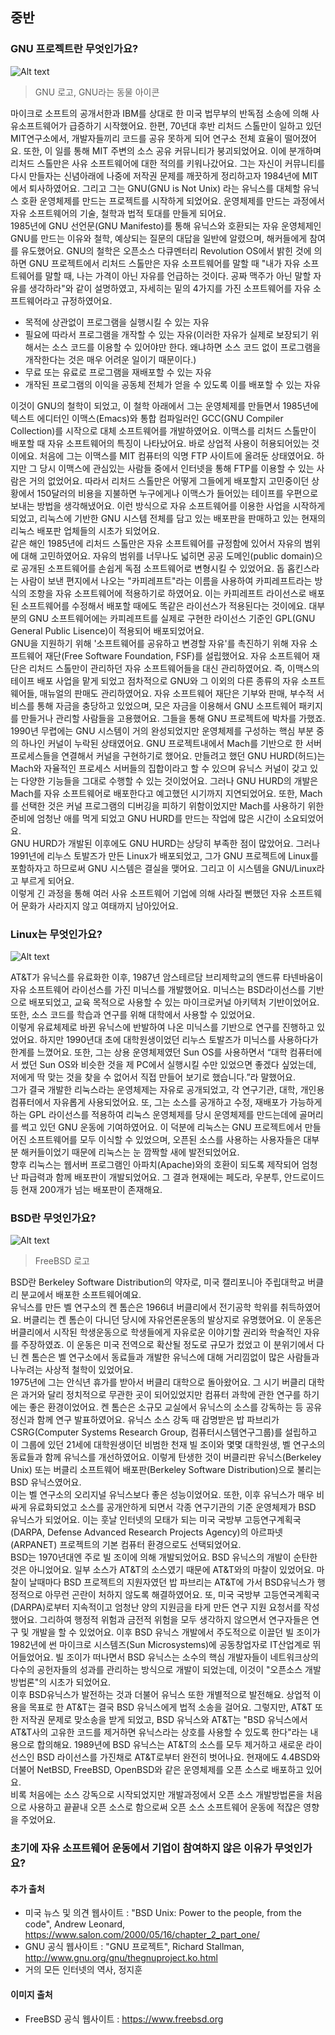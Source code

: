 ## 중반
### GNU 프로젝트란 무엇인가요?

![Alt text](https://upload.wikimedia.org/wikipedia/en/thumb/2/22/Heckert_GNU_white.svg/535px-Heckert_GNU_white.svg.png "GNU Logo")

> GNU 로고, GNU라는 동물 아이콘

 마이크로 소프트의 공개서한과 IBM를 상대로 한 미국 법무부의 반독점 소송에 의해 사유소프트웨어가 급증하기 시작했어요. 한편, 70년대 후반 리처드 스톨만이 일하고 있던 MIT연구소에서, 개발자들끼리 코드를 공유 못하게 되어 연구소 전체 효율이 떨어졌어요. 또한, 이 일를 통해 MIT 주변의 소스 공유 커뮤니티가 붕괴되었어요. 이에 분개하며 리처드 스톨만은 사유 소프트웨어에 대한 적의를 키워나갔어요. 그는 자신이 커뮤니티를 다시 만들자는 신념아래에 나중에 저작권 문제를 깨끗하게 정리하고자 1984년에 MIT에서 퇴사하였어요. 그리고 그는 GNU(GNU is Not Unix) 라는 유닉스를 대체할 유닉스 호환 운영체제를 만드는 프로젝트를 시작하게 되었어요. 운영체제를 만드는 과정에서 자유 소프트웨어의 기술, 철학과 법적 토대를 만들게 되어요.  
 1985년에 GNU 선언문(GNU Manifesto)를 통해 유닉스와 호환되는 자유 운영체제인 GNU를 만드는 이유와 철학, 예상되는 질문의 대답을 일반에 알렸으며, 해커들에게 참여를 유도했어요. GNU의 철학은 오픈소스 다큐멘터리 Revolution OS에서 밝힌 것에 의하면 GNU 프로젝트에서 리처드 스톨만은 자유 소프트웨어를 말할 때 "내가 자유 소프트웨어를 말할 때, 나는 가격이 아닌 자유를 언급하는 것이다. 공짜 맥주가 아닌 말할 자유를 생각하라"와 같이 설명하였고, 자세히는 밑의 4가지를 가진 소프트웨어를 자유 소프트웨어라고 규정하였어요.  
  
- 목적에 상관없이 프로그램을 실행시킬 수 있는 자유
- 필요에 따라서 프로그램을 개작할 수 있는 자유(이러한 자유가 실제로 보장되기 위해서는 소스 코드를 이용할 수 있어야만 한다. 왜냐하면 소스 코드 없이 프로그램을 개작한다는 것은 매우 어려운 일이기 때문이다.)
- 무료 또는 유료로 프로그램을 재배포할 수 있는 자유
- 개작된 프로그램의 이익을 공동체 전체가 얻을 수 있도록 이를 배포할 수 있는 자유
  
 이것이 GNU의 철학이 되었고, 이 철학 아래에서 그는 운영체제를 만들면서 1985년에 텍스트 에디터인 이맥스(Emacs)와 통합 컴파일러인 GCC(GNU Compiler Collection)를 시작으로 대체 소프트웨어를 개발하였어요. 이맥스를 리처드 스톨만이 배포할 때 자유 소프트웨어의 특징이 나타났어요. 바로 상업적 사용이 허용되어있는 것이에요. 처음에 그는 이맥스를 MIT 컴퓨터의 익명 FTP 사이트에 올려둔 상태였어요. 하지만 그 당시 이맥스에 관심있는 사람들 중에서 인터넷을 통해 FTP를 이용할 수 있는 사람은 거의 없었어요. 따라서 리처드 스톨만은 어떻게 그들에게 배포할지 고민중이던 상황에서 150달러의 비용을 지불하면 누구에게나 이맥스가 들어있는 테이프를 우편으로 보내는 방법을 생각해냈어요. 이런 방식으로 자유 소프트웨어를 이용한 사업을 시작하게 되었고, 리눅스에 기반한 GNU 시스템 전체를 담고 있는 배포판을 판매하고 있는 현재의 리눅스 배포판 업체들의 시초가 되었어요.  
 같은 해인 1985년에 리처드 스톨만은 자유 소프트웨어를 규정함에 있어서 자유의 범위에 대해 고민하였어요. 자유의 범위를 너무나도 넓히면 공공 도메인(public domain)으로 공개된 소프트웨어를 손쉽게 독점 소프트웨어로 변형시킬 수 있었어요. 돕 홉킨스라는 사람이 보낸 편지에서 나오는 "카피레프트"라는 이름을  사용하여 카피레프트라는 방식의 조항을 자유 소프트웨어에 적용하기로 하였어요. 이는 카피레프트 라이선스로 배포된 소프트웨어를 수정해서 배포할 때에도 똑같은 라이선스가 적용된다는 것이에요. 대부분의 GNU 소프트웨어에는 카피레프트를 실제로 구현한 라이선스 기준인 GPL(GNU General Public Lisence)이 적용되어 배포되었어요.  
 GNU을 지원하기 위해 '소프트웨어를 공유하고 변경할 자유'를 촉진하기 위해 자유 소프트웨어 재단(Free Software Foundation, FSF)를 설립했어요. 자유 소프트웨어 재단은 리처드 스톨만이 관리하던 자유 소프트웨어들을 대신 관리하였어요. 즉, 이맥스의 테이프 배포 사업을 맡게 되었고 점차적으로 GNU와 그 이외의 다른 종류의 자유 소프트웨어들, 매뉴얼의 판매도 관리하였어요. 자유 소프트웨어 재단은 기부와 판매, 부수적 서비스를 통해 자금을 충당하고 있었으며, 모은 자금을 이용해서 GNU 소프트웨어 패키지를 만들거나 관리할 사람들을 고용했어요. 그들을 통해 GNU 프로젝트에 박차를 가했죠.  
 1990년 무렵에는 GNU 시스템이 거의 완성되었지만 운영체제를 구성하는 핵심 부분 중의 하나인 커널이 누락된 상태였어요. GNU 프로젝트내에서 Mach를 기반으로 한 서버 프로세스들을 연결해서 커널을 구현하기로 했어요. 만들려고 했던 GNU HURD(허드)는 Mach와 자율적인 프로세스 서버들의 집합이라고 할 수 있으며 유닉스 커널이 갖고 있는 다양한 기능들을 그대로 수행할 수 있는 것이었어요. 그러나 GNU HURD의 개발은 Mach를 자유 소프트웨어로 배포한다고 예고했던 시기까지 지연되었어요. 또한, Mach를 선택한 것은 커널 프로그램의 디버깅을 피하기 위함이었지만 Mach를 사용하기 위한 준비에 엄청난 애를 먹게 되었고 GNU HURD를 만드는 작업에 많은 시간이 소요되었어요.  
 GNU HURD가 개발된 이후에도 GNU HURD는 상당히 부족한 점이 많았어요. 그러나 1991년에 리누스 토발즈가 만든 Linux가 배포되었고, 그가 GNU 프로젝트에 Linux를 포함하자고 하므로써 GNU 시스템은 결실을 맺어요. 그리고 이 시스템을 GNU/Linux라고 부르게 되어요.  
 이렇게 긴 과정을 통해 여러 사유 소프트웨어 기업에 의해 사라질 뻔했던 자유 소프트웨어 문화가 사라지지 않고 여태까지 남아있어요.  

### Linux는 무엇인가요?

![Alt text](https://upload.wikimedia.org/wikipedia/commons/thumb/3/35/Tux.svg/280px-Tux.svg.png "Linux Logo")

 AT&T가 유닉스를 유료화한 이후, 1987년 암스테르담 브리제학교의 앤드류 타넨바움이 자유 소프트웨어 라이선스를 가진 미닉스를 개발했어요. 미닉스는 BSD라이선스를 기반으로 배포되었고, 교육 목적으로 사용할 수 있는 마이크로커널 아키텍처 기반이었어요. 또한, 소스 코드를 학습과 연구를 위해 대학에서 사용할 수 있었어요.  
 이렇게 유료체제로 바뀐 유닉스에 반발하여 나온 미닉스를 기반으로 연구를 진행하고 있었어요. 하지만 1990년대 초에 대학원생이었던 리누스 토발즈가 미닉스를 사용하다가 한계를 느꼈어요. 또한, 그는 상용 운영체제였던 Sun OS를 사용하면서  “대학 컴퓨터에서 썼던 Sun OS와 비슷한 것을 제 PC에서 실행시킬 수만 있었으면 좋겠다 싶었는데, 저에게 딱 맞는 것을 찾을 수 없어서 직접 만들어 보기로 했습니다.”라 말했어요.  
 그가 결국 개발한 리눅스라는 운영체제는 자유로 공개되었고, 각 연구기관, 대학, 개인용 컴퓨터에서 자유롭게 사용되었어요. 또, 그는 소스를 공개하고 수정, 재배포가 가능하게 하는 GPL 라이선스를 적용하여 리눅스 운영체제를 당시 운영체제를 만드는데에 골머리를 썩고 있던 GNU 운동에 기여하였어요. 이 덕분에 리눅스는 GNU 프로젝트에서 만들어진 소프트웨어를 모두 이식할 수 있었으며, 오픈된 소스를 사용하는 사용자들은 대부분 해커들이었기 때문에 리눅스는 눈 깜짝할 새에 발전되었어요.  
 향후 리눅스는 웹서버 프로그램인 아파치(Apache)와의 호환이 되도록 제작되어 엄청난 파급력과 함께 배포판이 개발되었어요. 그 결과 현재에는 페도라, 우분투, 안드로이드 등 현재 200개가 넘는 배포판이 존재해요.

### BSD란 무엇인가요?

![Alt text](https://www.freebsd.org/layout/images/logo-red.png "FreeBSD Logo")

> FreeBSD 로고

 BSD란 Berkeley Software Distribution의 약자로, 미국 캘리포니아 주립대학교 버클리 분교에서 배포한 소프트웨어예요.  
 유닉스를 만든 벨 연구소의 켄 톰슨은 1966녀 버클리에서 전기공학 학위를 취득하였어요. 버클리는 켄 톰슨이 다니던 당시에 자유언론운동의 발상지로 유명했어요. 이 운동은 버클리에서 시작된 학생운동으로 학생들에게 자유로운 이야기할 권리와 학술적인 자유를 주장하였죠. 이 운동은 미국 전역으로 확산될 정도로 규모가 컸었고 이 분위기에서 다닌 켄 톰슨은 벨 연구소에서 동료들과 개발한 유닉스에 대해 거리낌없이 많은 사람들과 나누려는 사상적 철학이 있었어요.  
 1975년에 그는 안식년 휴가를 받아서 버클리 대학으로 돌아왔어요. 그 시기 버클리 대학은 과거와 달리 정치적으로 무관한 곳이 되어있었지만 컴퓨터 과학에 관한 연구를 하기에는 좋은 환경이었어요. 켄 톰슨은 소규모 교실에서 유닉스의 소스를 강독하는 등 공유 정신과 함께 연구 발표하였어요. 유닉스 소스 강독 때 감명받은 밥 파브리가 CSRG(Computer Systems Research Group, 컴퓨터시스템연구그룹)를 설립하고 이 그룹에 있던 21세에 대학원생이던 비범한 천재 빌 조이와 몇몇 대학원생, 벨 연구소의 동료들과 함께 유닉스를 개선하였어요. 이렇게 탄생한 것이 버클리판 유닉스(Berkeley Unix) 또는 버클리 소프트웨어 배포판(Berkeley Software Distribution)으로 불리는 BSD 유닉스였어요.  
 이는 벨 연구소의 오리지널 유닉스보다 좋은 성능이었어요. 또한, 이후 유닉스가 매우 비싸게 유료화되었고 소스를 공개안하게 되면서 각종 연구기관의 기준 운영체제가 BSD 유닉스가 되었어요. 이는 훗날 인터넷의 모태가 되는 미국 국방부 고등연구계획국(DARPA, Defense Advanced Research Projects Agency)의 아르파넷(ARPANET) 프로젝트의 기본 컴퓨터 환경으로도 선택되었어요.  
 BSD는 1970년대엔 주로 빌 조이에 의해 개발되었어요. BSD 유닉스의 개발이 순탄한 것은 아니었어요. 일부 소스가 AT&T의 소스였기 때문에 AT&T와의 마찰이 있었어요. 마찰이 날때마다 BSD 프로젝트의 지원자였던 밥 파브리는 AT&T에 가서 BSD유닉스가 행정적으로 아무런 곤란이 처하지 않도록 해결하였어요. 또, 미국 국방부 고등연국계획국(DARPA)로부터 지속적이고 엄청난 양의 지원금을 타게 만든 연구 지원 요청서를 작성했어요. 그리하여 행정적 위험과 금전적 위험을 모두 생각하지 않으면서 연구자들은 연구 및 개발을 할 수 있었어요. 이후 BSD 유닉스 개발에서 주도적으로 이끌던 빌 조이가 1982년에 썬 마이크로 시스템즈(Sun Microsystems)에 공동창업자로 IT산업계로 뛰어들었어요. 빌 조이가 떠나면서 BSD 유닉스는 소수의 핵심 개발자들이 네트워크상의 다수의 공헌자들의 성과를 관리하는 방식으로 개발이 되었는데, 이것이 "오픈소스 개발방법론"의 시초가 되었어요.   
 이후 BSD유닉스가 발전하는 것과 더불어 유닉스 또한 개별적으로 발전해요. 상업적 이용을 목표로 한 AT&T는 결국 BSD 유닉스에게 법적 소송을 걸어요. 그렇지만, AT&T 또한 저작권 문제로 맞소송을 받게 되었고, BSD 유닉스와 AT&T는 "BSD 유닉스에서 AT&T사의 고유한 코드를 제거하면 유닉스라는 상호를 사용할 수 있도록 한다"라는 내용으로 합의해요. 1989년에 BSD 유닉스는 AT&T의 소스를 모두 제거하고 새로운 라이선스인 BSD 라이선스를 가진채로 AT&T로부터 완전히 벗어나요. 현재에도 4.4BSD와 더불어 NetBSD, FreeBSD, OpenBSD와 같은 운영체제를 오픈 소스로 배포하고 있어요.  
 비록 처음에는 소스 강독으로 시작되었지만 개발과정에서 오픈 소스 개발방법론을 처음으로 사용하고 끝끝내 오픈 소스로 함으로써 오픈 소스 소프트웨어 운동에 적잖은 영향을 주었어요.

### 초기에 자유 소프트웨어 운동에서 기업이 참여하지 않은 이유가 무엇인가요?

 

#### 추가 출처
- 미국 뉴스 및 의견 웹사이트 : "BSD Unix: Power to the people, from the code", Andrew Leonard, https://www.salon.com/2000/05/16/chapter_2_part_one/
- GNU 공식 웹사이트 : "GNU 프로젝트", Richard Stallman, http://www.gnu.org/gnu/thegnuproject.ko.html
- 거의 모든 인터넷의 역사, 정지훈

#### 이미지 출처
- FreeBSD 공식 웹사이트 : https://www.freebsd.org

